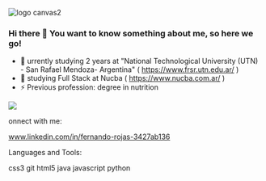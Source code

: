 ![logo canvas2](https://github.com/rojasfernando/rojasfernando/assets/91997517/44f7d736-ab8f-41ab-a09e-3c3ac6212372)
### Hi there 👋 You want to know something about me, so here we go!
 

- 🔭 urrently studying 2 years at "National Technological University (UTN) - San Rafael Mendoza- Argentina" ( https://www.frsr.utn.edu.ar/ )
- 🌱 studying Full Stack at Nucba ( https://www.nucba.com.ar/ )
- ⚡ Previous profession: degree in nutrition

<div id= "header" aling="center">
 <img src= "https://media.giphy.com/media/EZ4P7yo04aaiRK6RlJ/giphy.gif" widt="200"/>
<div/>
  
onnect with me:

www.linkedin.com/in/fernando-rojas-3427ab136

Languages and Tools:

css3 git html5 java javascript  python





